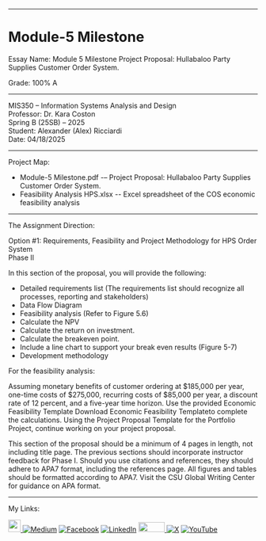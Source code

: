 ﻿-----------------------------------------------------------------------------------------------------------------------------
# Module-5 Milestone 
Essay Name: Module 5 Milestone Project Proposal: Hullabaloo Party Supplies Customer Order System.    

Grade: 100% A

-----------------------------------------------------------------------------------------------------------------------------

MIS350 – Information Systems Analysis and Design  
Professor: Dr. Kara Coston  
Spring B (25SB) – 2025   
Student: Alexander (Alex) Ricciardi  
Date: 04/18/2025  

-----------------------------------------------------------------------------------------------------------------------------

Project Map:   
- Module-5 Milestone.pdf -– Project Proposal: Hullabaloo Party Supplies Customer Order System.   
- Feasibility Analysis HPS.xlsx -- Excel spreadsheet of the COS economic feasibility analysis 

-----------------------------------------------------------------------------------------------------------------------------

The Assignment Direction:    

Option #1: Requirements, Feasibility and Project Methodology for HPS Order System  
Phase II 

In this section of the proposal, you will provide the following:

- Detailed requirements list (The requirements list should recognize all processes, reporting and stakeholders)
- Data Flow Diagram
- Feasibility analysis (Refer to Figure 5.6)
- Calculate the NPV
- Calculate the return on investment.
- Calculate the breakeven point.
- Include a line chart to support your break even results (Figure 5-7)
- Development methodology

For the feasibility analysis:

Assuming monetary benefits of customer ordering at $185,000 per year, one-time costs of $275,000, recurring costs of $85,000 per year, a discount rate of 12 percent, and a five-year time horizon. Use the provided Economic Feasibility Template Download Economic Feasibility Templateto complete the calculations.
Using the Project Proposal Template for the Portfolio Project, continue working on your project proposal.

This section of the proposal should be a minimum of 4 pages in length, not including title page. The previous sections should incorporate instructor feedback for Phase I. Should you use citations and references, they should adhere to APA7 format, including the references page.  All figures and tables should be formatted according to APA7. Visit the CSU Global Writing Center for guidance on APA format.

-----------------------------------------------------------------------------------------------------------------------------

My Links:   

<span><a href="https://www.alexomegapy.com" target="_blank"><img width="25" height="25" src="https://github.com/user-attachments/assets/a8e0ea66-5d8f-43b3-8fff-2c3d74d57f53"></span>    [![Medium](https://img.shields.io/badge/Medium-12100E?style=for-the-badge&logo=medium&logoColor=whit)](https://medium.com/@alex.omegapy)    [![Facebook](https://img.shields.io/badge/Facebook-%231877F2.svg?logo=Facebook&logoColor=white)](https://www.facebook.com/profile.php?id=100089638857137)    [![LinkedIn](https://img.shields.io/badge/LinkedIn-%230077B5.svg?logo=linkedin&logoColor=white)](https://linkedin.com/in/alex-ricciardi)    <span><a href="https://www.threads.net/@alexomegapy?hl=en" target="_blank"><img width="53" height="20" src="https://github.com/user-attachments/assets/58c9e833-4501-42e4-b4fe-39ffafba99b2"></span>    [![X](https://img.shields.io/badge/X-black.svg?logo=X&logoColor=white)](https://x.com/AlexOmegapy)    [![YouTube](https://img.shields.io/badge/YouTube-%23FF0000.svg?logo=YouTube&logoColor=white)](https://www.youtube.com/channel/UC4rMaQ7sqywMZkfS1xGh2AA) 


